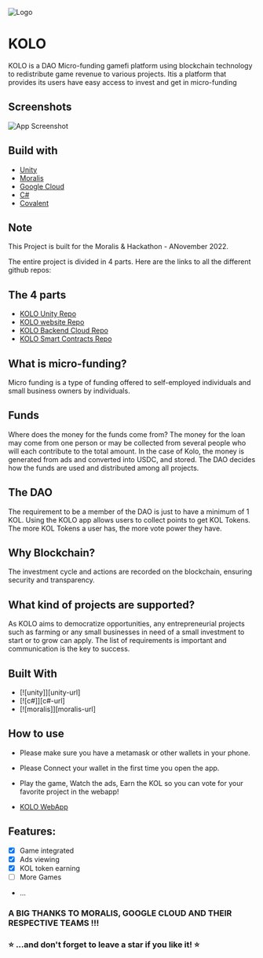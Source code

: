
![Logo](https://dev-to-uploads.s3.amazonaws.com/uploads/articles/th5xamgrr6se0x5ro4g6.png)


# KOLO

KOLO is a DAO Micro-funding gamefi platform using blockchain technology to redistribute game revenue to various projects. Itis a platform that provides its users have easy access to invest and get in micro-funding


## Screenshots

![App Screenshot](https://via.placeholder.com/468x300?text=App+Screenshot+Here)


## Build with

- [Unity](https://unity.com/)
- [Moralis](https://moralis.io/google-hackathon/)
- [Google Cloud](https://cloud.google.com/)
- [C#](https://learn.microsoft.com/en-us/dotnet/csharp/])
- [Covalent](https://www.covalenthq.com/)

## Note
This Project is  built for the Moralis &  Hackathon - ANovember 2022.

The entire project is divided in 4 parts. Here are the links to all the different github repos:

## The 4 parts

- [KOLO Unity Repo](https://github.com/superultra-io/Kolo_Unity)
- [KOLO website Repo](https://github.com/superultra-io/Kolo_Website)
- [KOLO Backend Cloud Repo](https://github.com/superultra-io/kolo_backend)
- [KOLO Smart Contracts Repo](https://github.com/superultra-io/kolo_contract])


## What is micro-funding?
Micro funding is a type of funding offered to self-employed individuals and small business owners by individuals.

## Funds
Where does the money for the funds come from? The money for the loan may come from one person or may be collected from several people who will each contribute to the total amount. In the case of Kolo, the money is generated from ads and converted into USDC, and stored.
The DAO decides how the funds are used and distributed among all projects.

## The DAO
The requirement to be a member of the DAO is just to have a minimum of 1 KOL. Using the KOLO app allows users to collect points to get KOL Tokens. The more KOL Tokens a user has, the more vote power they have.

## Why Blockchain?
The investment cycle and actions are recorded on the blockchain, ensuring security and transparency.

## What kind of projects are supported?
As KOLO aims to democratize opportunities, any entrepreneurial projects such as  farming or any small businesses in need of a small investment to start or to grow can apply. The list of requirements is important and communication is the key to success.

## Built With
- [![unity]][unity-url]
- [![c#]][c#-url]
- [![moralis]][moralis-url]

## How to use
- Please make sure you have a metamask or other wallets in your phone.
- Please Connect your wallet in the first time you open the app.
- Play the game, Watch the ads, Earn the KOL so you can vote for your favorite project in the webapp!

- [KOLO WebApp](https://kolo.superultra.io/)


## Features:

- [x] Game integrated
- [x] Ads viewing
- [x] KOL token earning
- [ ] More Games
- ...


### A BIG THANKS TO MORALIS, GOOGLE CLOUD AND THEIR RESPECTIVE TEAMS !!!

### ⭐️ ...and don't forget to leave a star if you like it! ⭐️


